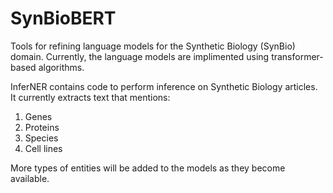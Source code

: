 # SynBioBERT

Tools for refining language models for the Synthetic Biology (SynBio) domain. 
Currently, the language models are implimented using transformer-based algorithms.

InferNER contains code to perform inference on Synthetic Biology articles. It currently
extracts text that mentions:

1. Genes
2. Proteins 
3. Species
3. Cell lines      

More types of entities will be added to the models as they become available. 
